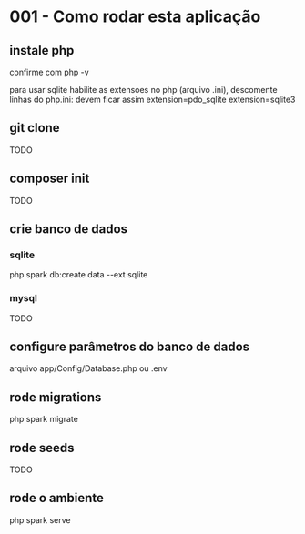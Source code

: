 # 001 - Como rodar esta aplicação

## instale php

confirme com php -v

para usar sqlite habilite as extensoes no php (arquivo .ini), descomente linhas do php.ini: devem ficar assim
	extension=pdo_sqlite
	extension=sqlite3

## git clone

TODO

## composer init

TODO

## crie banco de dados 

### sqlite

php spark db:create data --ext sqlite

### mysql

TODO

## configure parâmetros do banco de dados

arquivo app/Config/Database.php
ou
.env

## rode migrations

php spark migrate

## rode seeds

TODO

## rode o ambiente

php spark serve


